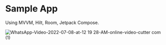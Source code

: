 # Sample App

Using MVVM, Hilt, Room, Jetpack Compose.

![WhatsApp-Video-2022-07-08-at-12 19 28-AM-_online-video-cutter com_ (1)](https://user-images.githubusercontent.com/20974986/177857356-31445f0e-34d9-4c26-b8b4-f7a4f85e54e9.gif)
